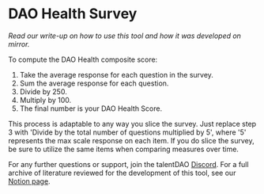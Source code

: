 # DAO Health Survey

_Read our write-up on how to use this tool and how it was developed on mirror._

To compute the DAO Health composite score:

1. Take the average response for each question in the survey.
2. Sum the average response for each question.
3. Divide by 250.
4. Multiply by 100.
5. The final number is your DAO Health Score.

This process is adaptable to any way you slice the survey. Just replace step 3 with 'Divide by the total number of questions multiplied by 5', where '5' represents the max scale response on each item. If you do slice the survey, be sure to utilize the same items when comparing measures over time.

For any further questions or support, join the talentDAO [Discord](https://discord.gg/cpxUUJG7). For a full archive of literature reviewed for the development of this tool, see our [Notion page](https://www.notion.so/talentdao/Developing-a-DAO-Health-Assessment-5cb3484c655e4513906b36eb728a2c25).
